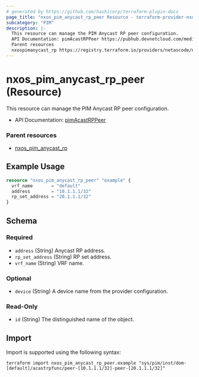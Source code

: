 ```yaml
---
# generated by https://github.com/hashicorp/terraform-plugin-docs
page_title: "nxos_pim_anycast_rp_peer Resource - terraform-provider-nxos"
subcategory: "PIM"
description: |-
  This resource can manage the PIM Anycast RP peer configuration.
  API Documentation: pimAcastRPPeer https://pubhub.devnetcloud.com/media/dme-docs-10-2-2/docs/Layer%203/pim:AcastRPPeer/
  Parent resources
  nxospimanycast_rp https://registry.terraform.io/providers/netascode/nxos/latest/docs/resources/pim_anycast_rp
---
```


# nxos_pim_anycast_rp_peer (Resource)

This resource can manage the PIM Anycast RP peer configuration.

- API Documentation: [pimAcastRPPeer](https://pubhub.devnetcloud.com/media/dme-docs-10-2-2/docs/Layer%203/pim:AcastRPPeer/)

### Parent resources

- [nxos_pim_anycast_rp](https://registry.terraform.io/providers/netascode/nxos/latest/docs/resources/pim_anycast_rp)

## Example Usage

```terraform
resource "nxos_pim_anycast_rp_peer" "example" {
  vrf_name       = "default"
  address        = "10.1.1.1/32"
  rp_set_address = "20.1.1.1/32"
}
```

<!-- schema generated by tfplugindocs -->
## Schema

### Required

- `address` (String) Anycast RP address.
- `rp_set_address` (String) RP set address.
- `vrf_name` (String) VRF name.

### Optional

- `device` (String) A device name from the provider configuration.

### Read-Only

- `id` (String) The distinguished name of the object.

## Import

Import is supported using the following syntax:

```shell
terraform import nxos_pim_anycast_rp_peer.example "sys/pim/inst/dom-[default]/acastrpfunc/peer-[10.1.1.1/32]-peer-[20.1.1.1/32]"
```
